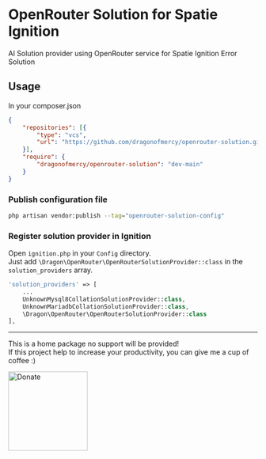 # OpenRouter Solution for Spatie Ignition

AI Solution provider using OpenRouter service for Spatie Ignition Error Solution

## Usage

In your composer.json

````json
{
    "repositories": [{
        "type": "vcs",
        "url": "https://github.com/dragonofmercy/openrouter-solution.git"
    }],
    "require": {
        "dragonofmercy/openrouter-solution": "dev-main"
    }
}
````

### Publish configuration file

````bash
php artisan vendor:publish --tag="openrouter-solution-config"
````

### Register solution provider in Ignition

Open `ignition.php` in your `Config` directory.   
Just add `\Dragon\OpenRouter\OpenRouterSolutionProvider::class` in the `solution_providers` array.

````php
'solution_providers' => [
    ...
    UnknownMysql8CollationSolutionProvider::class,
    UnknownMariadbCollationSolutionProvider::class,
    \Dragon\OpenRouter\OpenRouterSolutionProvider::class
],
````

---

This is a home package no support will be provided!  
If this project help to increase your productivity, you can give me a cup of coffee :)

<a href="https://ko-fi.com/dragonofmercy" target="_blank"><img src="https://cdn.ko-fi.com/cdn/kofi2.png?v=3" alt="Donate" width="160px" /></a>